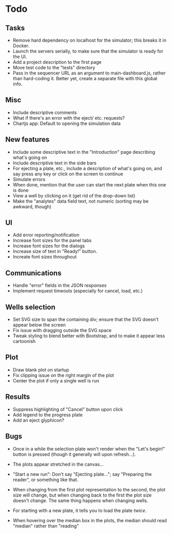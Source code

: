 # Todo


## Tasks

* Remove hard dependency on localhost for the simulator; this breaks it
in Docker.
* Launch the servers serially, to make sure that the simulator is ready
for the UI.
* Add a project description to the first page
* Move test code to the "tests" directory
* Pass in the sequencer URL as an argument to main-dashboard.js,
rather than hard-coding it. Better yet, create a separate file with this
global info.


## Misc

* Include descriptive comments
* What if there's an error with the eject/  etc. requests?
* Chartjs app:  Default to opening the simulation data


## New features

* Include some descriptive text in the "Introduction" page describing what's
  going on
* Include descriptive text in the side bars
* For ejecting a plate, etc., include a description of what's going on,
  and say press any key or click on the screen to continue
* Simulate errors
* When done, mention that the user can start the next plate when this one
  is done
* View a well by clicking on it (get rid of the drop-down list)
* Make the "analytes" data field text, not numeric (sorting may be awkward,
  though)
 

## UI

* Add error reporting/notification
* Increase font sizes for the panel tabs
* Increase font sizes for the dialogs
* Increase size of text in "Ready!" button.
* Increate font sizes throughout


## Communications

* Handle "error" fields in the JSON responses
* Implement request timeouts (especially for cancel, load, etc.)


## Wells selection

* Set SVG size to span the containing div; ensure that the SVG doesn't appear
  below the screen
* Fix issue with dragging outside the SVG space
* Tweak styling to blend better with Bootstrap, and to make it appear less
  cartoonish


## Plot

* Draw blank plot on startup
* Fix clipping issue on the right margin of the plot
* Center the plot if only a single well is run


## Results

* Suppress highlighting of "Cancel" button upon click
* Add legend to the progress plate
* Add an eject glyphicon?


## Bugs

* Once in a while the selection plate won't render when the "Let's begin!"
  button is pressed (though it generally will upon refresh...).
  
* The plots appear stretched in the canvas...

* "Start a new run":  Don't say "Ejecting plate..."; say "Preparing the reader",
  or something like that.
  
* When changing from the first plot representation to the second, the plot
  size will change, but when changing back to the first the plot size doesn't
  change.  The same thing happens when changing wells.
  
* For starting with a new plate, it tells you to load the plate *twice*.

* When hovering over the median box in the plots, the median should read
  "median" rather than "reading"
